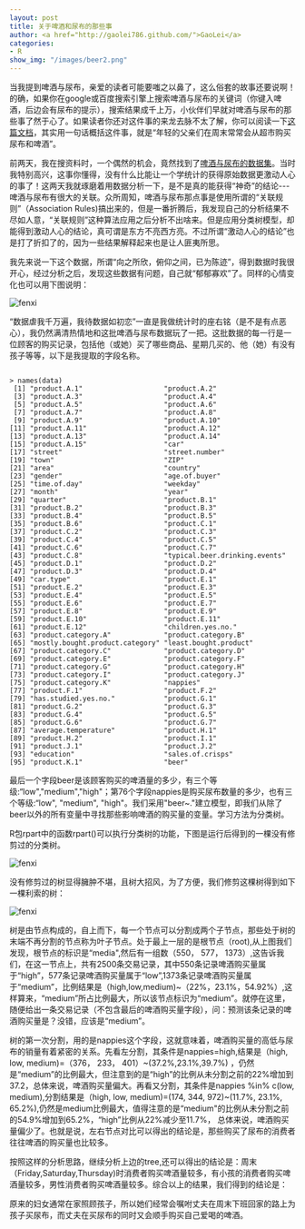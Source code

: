 ```yaml
---
layout: post
title: 关于啤酒和尿布的那些事
author: <a href="http://gaolei786.github.com/">GaoLei</a>
categories:
- R
show_img: "/images/beer2.png"
---
```


当我提到啤酒与尿布，亲爱的读者可能要嗤之以鼻了，这么俗套的故事还要说啊！的确，如果你在google或百度搜索引擎上搜索啤酒与尿布的关键词（你键入啤酒，后边会有尿布的提示），搜索结果成千上万，小伙伴们早就对啤酒与尿布的那些事了然于心了。如果读者你还对这件事的来龙去脉不太了解，你可以阅读一下[这篇文档](http://wenku.baidu.com/view/c3ae96cc0508763231121219.html)，其实用一句话概括这件事，就是“年轻的父亲们在周末常常会从超市购买尿布和啤酒”。

前两天，我在搜资料时，一个偶然的机会，竟然找到了[啤酒与尿布的数据集](http://www.easydatamining.com/index.php?option=com_content&view=article&id=76%3Adata-mining-beispiel-bier-und-windeln&catid=29%3Aeasy-data-mining-praxisbeispiele&Itemid=106&lang=en)。当时我特别高兴，这事你懂得，没有什么比能让一个学统计的获得原始数据更激动人心的事了！这两天我就琢磨着用数据分析一下，是不是真的能获得“神奇”的结论---啤酒与尿布有很大的关联。众所周知，啤酒与尿布那点事是使用所谓的“关联规则”（Association Rules)搞出来的，但是一番折腾后，我发现自己的分析结果不尽如人意，“关联规则”这种算法应用之后分析不出啥来。但是应用分类树模型，却能得到激动人心的结论，真可谓是东方不亮西方亮。不过所谓“激动人心的结论”也是打了折扣了的，因为一些结果解释起来也是让人匪夷所思。

我先来说一下这个数据，所谓“向之所欣，俯仰之间，已为陈迹”，得到数据时我很开心，经过分析之后，发现这些数据有问题，自己就“郁郁寡欢”了。同样的心情变化也可以用下图说明：

![fenxi](http://gaolei786.github.com/images/fenxi.jpg)

“数据虐我千万遍，我待数据如初恋”一直是我做统计时的座右铭（是不是有点恶心），我仍然满清热情地和这批啤酒与尿布数据玩了一把。这批数据的每一行是一位顾客的购买记录，包括他（或她）买了哪些商品、星期几买的、他（她）有没有孩子等等，以下是我提取的字段名称。

<pre><code>
> names(data)
 [1] "product.A.1"                    "product.A.2"                   
 [3] "product.A.3"                    "product.A.4"                   
 [5] "product.A.5"                    "product.A.6"                   
 [7] "product.A.7"                    "product.A.8"                   
 [9] "product.A.9"                    "product.A.10"                  
[11] "product.A.11"                   "product.A.12"                  
[13] "product.A.13"                   "product.A.14"                  
[15] "product.A.15"                   "car"                           
[17] "street"                         "street.number"                 
[19] "town"                           "ZIP"                           
[21] "area"                           "country"                       
[23] "gender"                         "age.of.buyer"                  
[25] "time.of.day"                    "weekday"                       
[27] "month"                          "year"                          
[29] "quarter"                        "product.B.1"                   
[31] "product.B.2"                    "product.B.3"                   
[33] "product.B.4"                    "product.B.5"                   
[35] "product.B.6"                    "product.C.1"                   
[37] "product.C.2"                    "product.C.3"                   
[39] "product.C.4"                    "product.C.5"                   
[41] "product.C.6"                    "product.C.7"                   
[43] "product.C.8"                    "typical.beer.drinking.events"  
[45] "product.D.1"                    "product.D.2"                   
[47] "product.D.3"                    "product.D.4"                   
[49] "car.type"                       "product.E.1"                   
[51] "product.E.2"                    "product.E.3"                   
[53] "product.E.4"                    "product.E.5"                   
[55] "product.E.6"                    "product.E.7"                   
[57] "product.E.8"                    "product.E.9"                   
[59] "product.E.10"                   "product.E.11"                  
[61] "product.E.12"                   "children.yes.no."              
[63] "product.category.A"             "product.category.B"            
[65] "mostly.bought.product.category" "least.bought.product"          
[67] "product.category.C"             "product.category.D"            
[69] "product.category.E"             "product.category.F"            
[71] "product.category.G"             "product.category.H"            
[73] "product.category.I"             "product.category.J"            
[75] "product.category.K"             "nappies"                       
[77] "product.F.1"                    "product.F.2"                   
[79] "has.studied.yes.no."            "product.G.1"                   
[81] "product.G.2"                    "product.G.3"                   
[83] "product.G.4"                    "product.G.5"                   
[85] "product.G.6"                    "product.G.7"                   
[87] "average.temperature"            "product.H.1"                   
[89] "product.H.2"                    "product.I.1"                   
[91] "product.J.1"                    "product.J.2"                   
[93] "education"                      "sales.of.crisps"               
[95] "product.K.1"                    "beer"          
</code></pre>

最后一个字段beer是该顾客购买的啤酒量的多少，有三个等级:“low","medium","high"；第76个字段nappies是购买尿布数量的多少，也有三个等级:“low", "medium", "high"。我们采用"beer~."建立模型，即我们从除了beer以外的所有变量中寻找那些影响啤酒的购买量的变量。学习方法为分类树。

R包rpart中的函数rpart()可以执行分类树的功能，下图是运行后得到的一棵没有修剪过的分类树。

![fenxi](http://gaolei786.github.com/images/beer1.png)

没有修剪过的树显得臃肿不堪，且树大招风，为了方便，我们修剪这棵树得到如下一棵利索的树：

![fenxi](http://gaolei786.github.com/images/beer2.png)

树是由节点构成的，自上而下，每一个节点可以分割成两个子节点，那些处于树的末端不再分割的节点称为叶子节点。处于最上一层的是根节点（root),从上图我们发现，根节点的标识是“media",然后有一组数（550， 577， 1373）,这告诉我们，在这一节点上，共有2500条交易记录，其中550条记录啤酒购买量属于“high”，577条记录啤酒购买量属于“low”,1373条记录啤酒购买量属于“medium”，比例结果是（high,low,medium)~（22%，23.1%，54.92%）,这样算来，“medium”所占比例最大，所以该节点标识为“medium”。就停在这里，随便给出一条交易记录（不包含最后的啤酒购买量字段），问：预测该条记录的啤酒购买量是？没错，应该是“medium”。

树的第一次分割，用的是nappies这个字段，这就意味着，啤酒购买量的高低与尿布的销量有着紧密的关系。先看左分割，其条件是nappies=high,结果是（high, low, medium)=（376， 233， 401）~(37.2%,23.1%,39.7%) ，仍然是“medium”的比例最大，但注意到的是“high”的比例从未分割之前的22%增加到37.2，总体来说，啤酒购买量偏大。再看又分割，其条件是nappies %in% c(low, medium),分割结果是（high, low, medium)=(174, 344, 972)~(11.7%, 23.1%, 65.2%),仍然是medium比例最大，值得注意的是“medium"的比例从未分割之前的54.9%增加到65.2%，“high”比例从22%减少至11.7%， 总体来说，啤酒购买量偏少了。也就是说，左右节点对比可以得出的结论是，那些购买了尿布的消费者往往啤酒的购买量也比较多。

按照这样的分析思路，继续分析上边的tree,还可以得出的结论是：周末（Friday,Saturday,Thursday)时消费者购买啤酒量较多，有小孩的消费者购买啤酒量较多，男性消费者购买啤酒量较多。综合以上的结果，我们得到的结论是：

原来的妇女通常在家照顾孩子，所以她们经常会嘱咐丈夫在周末下班回家的路上为孩子买尿布，而丈夫在买尿布的同时又会顺手购买自己爱喝的啤酒。

























